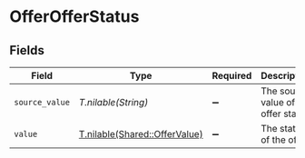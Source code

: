 # OfferOfferStatus


## Fields

| Field                                                              | Type                                                               | Required                                                           | Description                                                        | Example                                                            |
| ------------------------------------------------------------------ | ------------------------------------------------------------------ | ------------------------------------------------------------------ | ------------------------------------------------------------------ | ------------------------------------------------------------------ |
| `source_value`                                                     | *T.nilable(String)*                                                | :heavy_minus_sign:                                                 | The source value of the offer status.                              | Pending                                                            |
| `value`                                                            | [T.nilable(Shared::OfferValue)](../../models/shared/offervalue.md) | :heavy_minus_sign:                                                 | The status of the offer.                                           | pending                                                            |